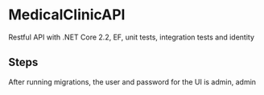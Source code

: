 # MedicalClinicAPI
Restful API with .NET Core 2.2, EF, unit tests, integration tests and identity
## Steps 
After running migrations, the user and password for the UI is admin, admin
